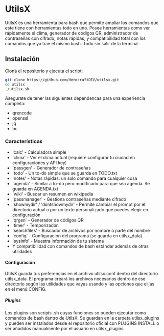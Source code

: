 # UtilsX

UtilsX es una herramienta para bash que permite ampliar los comandos que este tiene con herramientas todo en uno. Posee herramientas como ver rápidamente el clima, generador de códigos QR, administrador de contraseñas con cifrado, notas rápidas, y compatibilidad total con los comandos que ya trae el mismo bash. Todo sin salir de la terminal.

## Instalación

Cloná el repositorio y ejecuta el script:
```bash
git clone https://github.com/HerocraftDEV/utilsx.git
cd utilsx
./utilsx.sh
```
Asegurate de tener las siguientes dependencas para una experiencia completa:
- qrencode
- openssl
- jq
- bc

### Características

- 'calc' - Calculadora simple
- 'clima' - Ver el clima actual (requiere configurar tu ciudad en configuraciones y API key)
- 'passgen' - Generador de contraseñas
- 'todo' - Un to-do simple que se guarda en TODO.txt
- 'notes' - Notas rápidas: un solo comando para cualquier cosa
- 'agenda' - Similar a to-do pero modificado para que sea agenda. Se guarda en AGENDA.txt
- 'wiki' - Buscar un resumen en wikipedia
- 'passmanager' - Gestiona contraseñas mediante cifrado
- 'showmydir' / 'dontshowmydir' - Permite cambiar el prompt por el directorio actual o por un texto personalizado que puedes elegir en configuración
- 'qrgen' - Generador de códigos QR
- 'timer' - Temporizador.
- 'searchfiles' - Buscador de archivos por nombre o parte del nombre
- 'config' - Configuración del programa (se guarda en utilsx_data)
- 'sysinfo' - Muestra información de tu sistema
- Y compatibilidad con comandos de bash estándar además de otras utilidades

#### **Configuración**

UtilsX guarda tus preferencias en el archivo utilsx.conf dentro del directorio utilsx_data.
El programa creará los archivos necesarios dentro de ese directorio según las utilidades que vayas usando y las opciones que elijas en el menú CONFIG.

##### Plugins

Los plugins son scripts .sh cuyas funciones se pueden ejecutar como comandos de bash dentro de UtilsX.
Se guardan en la carpeta utilsx_plugins y pueden ser instalados desde el repositorio oficial con PLUGINS INSTALL <nombre> o ser añadidos manualmente por el usuario en utilsx_plugins.

 
